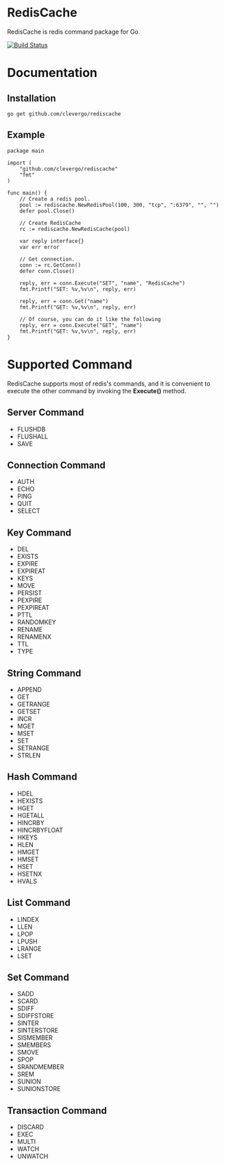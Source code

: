 # RedisCache
RedisCache is redis command package for Go.

[![Build Status](https://travis-ci.org/clevergo/rediscache.svg?branch=master)](https://travis-ci.org/clevergo/rediscache)


# Documentation
## Installation
```
go get github.com/clevergo/rediscache
```

## Example
```
package main

import (
	"github.com/clevergo/rediscache"
	"fmt"
)

func main() {
    // Create a redis pool.
	pool := rediscache.NewRedisPool(100, 300, "tcp", ":6379", "", "")
	defer pool.Close()

    // Create RedisCache
	rc := rediscache.NewRedisCache(pool)

    var reply interface{}
    var err error

    // Get connection.
    conn := rc.GetConn()
    defer conn.Close()
    
	reply, err = conn.Execute("SET", "name", "RedisCache")
    fmt.Printf("SET: %v,%v\n", reply, err)
    
    reply, err = conn.Get("name")
    fmt.Printf("GET: %v,%v\n", reply, err)
    
    // Of course, you can do it like the following
    reply, err = conn.Execute("GET", "name")
    fmt.Printf("GET: %v,%v\n", reply, err)
}
```


# Supported Command
RedisCache supports most of redis's commands, and it is convenient to execute the other command by invoking the **Execute()** method.

## Server Command
- FLUSHDB
- FLUSHALL
- SAVE

## Connection Command
- AUTH
- ECHO
- PING
- QUIT
- SELECT

## Key Command
- DEL
- EXISTS
- EXPIRE
- EXPIREAT
- KEYS
- MOVE
- PERSIST
- PEXPIRE
- PEXPIREAT
- PTTL
- RANDOMKEY
- RENAME
- RENAMENX
- TTL
- TYPE

## String Command
- APPEND
- GET
- GETRANGE
- GETSET
- INCR
- MGET
- MSET
- SET
- SETRANGE
- STRLEN

## Hash Command
- HDEL
- HEXISTS
- HGET
- HGETALL
- HINCRBY
- HINCRBYFLOAT
- HKEYS
- HLEN
- HMGET
- HMSET
- HSET
- HSETNX
- HVALS

## List Command
- LINDEX
- LLEN
- LPOP
- LPUSH
- LRANGE
- LSET

## Set Command
- SADD
- SCARD
- SDIFF
- SDIFFSTORE
- SINTER
- SINTERSTORE
- SISMEMBER
- SMEMBERS
- SMOVE
- SPOP
- SRANDMEMBER
- SREM
- SUNION
- SUNIONSTORE

## Transaction Command
- DISCARD
- EXEC
- MULTI
- WATCH
- UNWATCH
